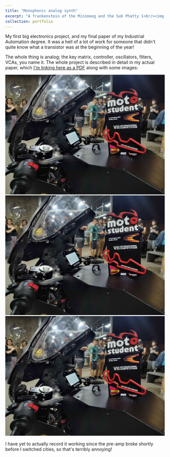 ```yaml
---
title: "Monophonic analog synth"
excerpt: "A frankenstein of the Minimoog and the Sub Phatty 1<br/><img src='/images/500x300.png'>"
collection: portfolio
---
```


My first big electronics project, and my final paper of my Industrial Automation degree. It was a
hell of a lot of work for someone that didn't quite know what a transistor was at the beginning of the year!

The whole thing is analog; the key matrix, controller, oscillators, filters, VCAs, you name it. The whole
project is described in detail in my actual paper, which [I'm linking here as a PDF](files/TCCETEC2022.pdf) along with some images:

![The BetterBoog in all its shining glory](/files/images/AR1photo2.jpg)
![There's an Amber NEON FLEX behind the acrylic panel](/files/images/AR1photo2.jpg)
![The inside is demonic in nature, but I blame inexperience](/files/images/AR1photo2.jpg)

I have yet to actually record it working since the pre-amp broke shortly before I switched cities,
so that's terribly annoying!